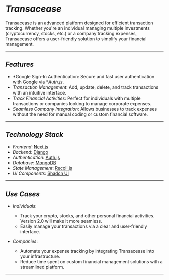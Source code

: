 # *Transacease*

Transacease is an advanced platform designed for efficient transaction tracking. Whether you're an individual managing multiple investments (cryptocurrency, stocks, etc.) or a company tracking expenses, Transacease offers a user-friendly solution to simplify your financial management.

---

## *Features*

- *Google Sign-In Authentication: Secure and fast user authentication with Google via **Auth.js*.
- *Transaction Management*: Add, update, delete, and track transactions with an intuitive interface.
- *Track Financial Activities*: Perfect for individuals with multiple transactions or companies looking to manage corporate expenses.
- *Seamless Company Integration*: Allows businesses to track expenses without the need for manual coding or custom financial software.

---

## *Technology Stack*

- *Frontend*: [Next.js](https://nextjs.org/)
- *Backend*: [Django](https://www.djangoproject.com/)
- *Authentication*: [Auth.js](https://authjs.dev/)
- *Database*: [MongoDB](https://www.mongodb.com/)
- *State Management*: [Recoil.js](https://recoiljs.org/)
- *UI Components*: [Shadcn UI](https://ui.shadcn.dev/)

---

## *Use Cases*

- *Individuals*:
  - Track your crypto, stocks, and other personal financial activities. Version 2.0 will make it more seamless.
  - Easily manage your transactions via a clear and user-friendly interface.
  
- *Companies*:
  - Automate your expense tracking by integrating Transacease into your infrastructure.
  - Reduce time spent on custom financial management solutions with a streamlined platform.

---

